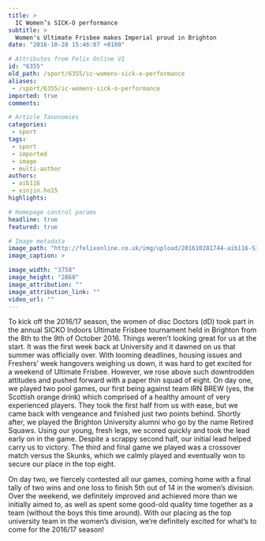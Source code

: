 ```yaml
---
title: >
  IC Women’s SICK-O performance
subtitle: >
  Women's Ultimate Frisbee makes Imperial proud in Brighton
date: "2016-10-28 15:46:07 +0100"

# Attributes from Felix Online V1
id: "6355"
old_path: /sport/6355/ic-womens-sick-o-performance
aliases:
 - /sport/6355/ic-womens-sick-o-performance
imported: true
comments:

# Article Taxonomies
categories:
 - sport
tags:
 - sport
 - imported
 - image
 - multi-author
authors:
 - aib116
 - xinjin.ho15
highlights:

# Homepage control params
headline: true
featured: true

# Image metadata
image_path: "http://felixonline.co.uk/img/upload/201610281744-aib116-SICKO INDOOR TEAM PICTURE.jpg"
image_caption: >

image_width: "3758"
image_height: "2860"
image_attribution: ""
image_attribution_link: ""
video_url: ""
---
```


To kick off the 2016/17 season, the women of disc Doctors (dD) took part in the annual SICKO Indoors Ultimate Frisbee tournament held in Brighton from the 8th to the 9th of October 2016. Things weren’t looking great for us at the start. It was the first week back at University and it dawned on us that summer was officially over. With looming deadlines, housing issues and Freshers’ week hangovers weighing us down, it was hard to get excited for a weekend of Ultimate Frisbee.  However, we rose above such downtrodden attitudes and pushed forward with a paper thin squad of eight. On day one, we played two pool games, our first being against team IRN BREW (yes, the Scottish orange drink) which comprised of a healthy amount of very experienced players. They took the first half from us with ease, but we came back with vengeance and finished just two points behind. Shortly after, we played the Brighton University alumni who go by the name Retired Squaws. Using our young, fresh legs, we scored quickly and took the lead early on in the game. Despite a scrappy second half, our initial lead helped carry us to victory. The third and final game we played was a crossover match versus the Skunks, which we calmly played and eventually won to secure our place in the top eight.

On day two, we fiercely contested all our games, coming home with a final tally of two wins and one loss to finish 5th out of 14 in the women’s division. Over the weekend, we definitely improved and achieved more than we initially aimed to, as well as spent some good-old quality time together as a team (without the boys this time around). With our placing as the top university team in the women’s division, we’re definitely excited for what’s to come for the 2016/17 season!
